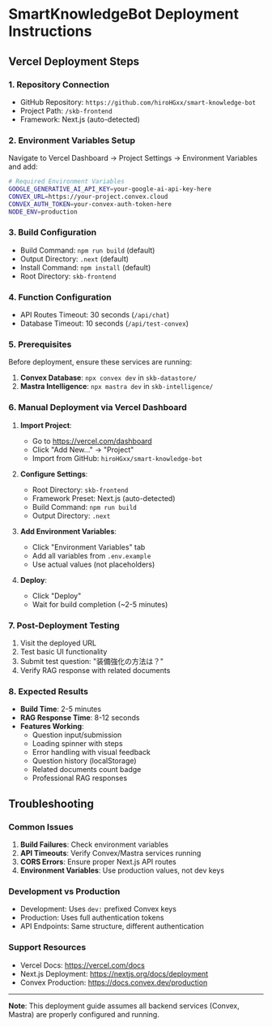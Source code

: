 # SmartKnowledgeBot Deployment Instructions

## Vercel Deployment Steps

### 1. Repository Connection
- GitHub Repository: `https://github.com/hiroHGxx/smart-knowledge-bot`
- Project Path: `/skb-frontend`
- Framework: Next.js (auto-detected)

### 2. Environment Variables Setup
Navigate to Vercel Dashboard → Project Settings → Environment Variables and add:

```bash
# Required Environment Variables
GOOGLE_GENERATIVE_AI_API_KEY=your-google-ai-api-key-here
CONVEX_URL=https://your-project.convex.cloud
CONVEX_AUTH_TOKEN=your-convex-auth-token-here
NODE_ENV=production
```

### 3. Build Configuration
- Build Command: `npm run build` (default)
- Output Directory: `.next` (default)
- Install Command: `npm install` (default)
- Root Directory: `skb-frontend`

### 4. Function Configuration
- API Routes Timeout: 30 seconds (`/api/chat`)
- Database Timeout: 10 seconds (`/api/test-convex`)

### 5. Prerequisites
Before deployment, ensure these services are running:
1. **Convex Database**: `npx convex dev` in `skb-datastore/`
2. **Mastra Intelligence**: `npx mastra dev` in `skb-intelligence/`

### 6. Manual Deployment via Vercel Dashboard

1. **Import Project**:
   - Go to https://vercel.com/dashboard
   - Click "Add New..." → "Project"
   - Import from GitHub: `hiroHGxx/smart-knowledge-bot`

2. **Configure Settings**:
   - Root Directory: `skb-frontend`
   - Framework Preset: Next.js (auto-detected)
   - Build Command: `npm run build`
   - Output Directory: `.next`

3. **Add Environment Variables**:
   - Click "Environment Variables" tab
   - Add all variables from `.env.example`
   - Use actual values (not placeholders)

4. **Deploy**:
   - Click "Deploy"
   - Wait for build completion (~2-5 minutes)

### 7. Post-Deployment Testing
1. Visit the deployed URL
2. Test basic UI functionality
3. Submit test question: "装備強化の方法は？"
4. Verify RAG response with related documents

### 8. Expected Results
- **Build Time**: 2-5 minutes
- **RAG Response Time**: 8-12 seconds
- **Features Working**:
  - Question input/submission
  - Loading spinner with steps
  - Error handling with visual feedback
  - Question history (localStorage)
  - Related documents count badge
  - Professional RAG responses

## Troubleshooting

### Common Issues
1. **Build Failures**: Check environment variables
2. **API Timeouts**: Verify Convex/Mastra services running
3. **CORS Errors**: Ensure proper Next.js API routes
4. **Environment Variables**: Use production values, not dev keys

### Development vs Production
- Development: Uses `dev:` prefixed Convex keys
- Production: Uses full authentication tokens
- API Endpoints: Same structure, different authentication

### Support Resources
- Vercel Docs: https://vercel.com/docs
- Next.js Deployment: https://nextjs.org/docs/deployment
- Convex Production: https://docs.convex.dev/production

---
**Note**: This deployment guide assumes all backend services (Convex, Mastra) are properly configured and running.
